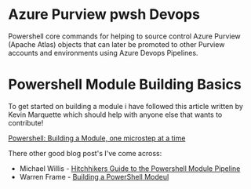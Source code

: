 # Azure Purview pwsh Devops
Powershell core commands for helping to source control Azure Purview (Apache Atlas) objects that can later be promoted to other Purview accounts and environments using Azure Devops Pipelines.

# Powershell Module Building Basics
To get started on building a module i have followed this article written by Kevin Marquette which should help with anyone else that wants to contribute!

[Powershell: Building a Module, one microstep at a time](https://powershellexplained.com/2017-05-27-Powershell-module-building-basics/)

There other good blog post's I've come across:

- Michael Willis - [Hitchhikers Guide to the Powershell Module Pipeline](https://xainey.github.io/2017/powershell-module-pipeline/)
- Warren Frame - [Building a PowerShell Modeul](http://ramblingcookiemonster.github.io/Building-A-PowerShell-Module/)
